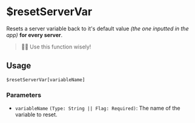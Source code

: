 # $resetServerVar
Resets a server variable back to it's default value *(the one inputted in the app)* **for every server**.

> 🧙‍♂️ Use this function wisely!

## Usage
```
$resetServerVar[variableName]
```

### Parameters
- `variableName` `(Type: String || Flag: Required)`: The name of the variable to reset.
